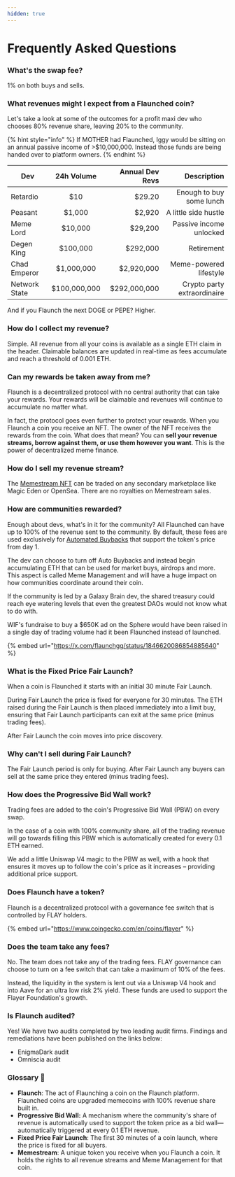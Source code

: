 ```yaml
---
hidden: true
---
```


# Frequently Asked Questions

### What's the swap fee? <a href="#what-revenues-might-i-expect" id="what-revenues-might-i-expect"></a>

1% on both buys and sells.

### What revenues might I expect from a Flaunched coin? <a href="#what-revenues-might-i-expect" id="what-revenues-might-i-expect"></a>

Let's take a look at some of the outcomes for a profit maxi dev who chooses 80% revenue share, leaving 20% to the community.

{% hint style="info" %}
If MOTHER had Flaunched, Iggy would be sitting on an annual passive income of >$10,000,000. Instead those funds are being handed over to platform owners.
{% endhint %}

| Dev           |  24h Volume  | Annual Dev Revs |                 Description |
| ------------- | :----------: | --------------: | --------------------------: |
| Retardio      |      $10     |          $29.20 |    Enough to buy some lunch |
| Peasant       |    $1,000    |          $2,920 |        A little side hustle |
| Meme Lord     |    $10,000   |         $29,200 |     Passive income unlocked |
| Degen King    |   $100,000   |        $292,000 |                  Retirement |
| Chad Emperor  |  $1,000,000  |      $2,920,000 |      Meme-powered lifestyle |
| Network State | $100,000,000 |    $292,000,000 | Crypto party extraordinaire |

And if you Flaunch the next DOGE or PEPE? Higher.

### How do I collect my revenue? <a href="#how-do-i-collect-my-revenue" id="how-do-i-collect-my-revenue"></a>

Simple. All revenue from all your coins is available as a single ETH claim in the header. Claimable balances are updated in real-time as fees accumulate and reach a threshold of 0.001 ETH.

### Can my rewards be taken away from me? <a href="#can-my-rewards-be-taken-away-from-me" id="can-my-rewards-be-taken-away-from-me"></a>

Flaunch is a decentralized protocol with no central authority that can take your rewards. Your rewards will be claimable and revenues will continue to accumulate no matter what.

In fact, the protocol goes even further to protect your rewards. When you Flaunch a coin you receive an NFT. The owner of the NFT receives the rewards from the coin. What does that mean? You can **sell your revenue streams, borrow against them, or use them however you want**. This is the power of decentralized meme finance.

### How do I sell my revenue stream?

The [Memestream NFT](../core-features/revenue-stream-nft.md) can be traded on any secondary marketplace like Magic Eden or OpenSea. There are no royalties on Memestream sales.

### How are communities rewarded? <a href="#how-are-communities-rewarded" id="how-are-communities-rewarded"></a>

Enough about devs, what's in it for the community? All Flaunched can have up to 100% of the revenue sent to the community. By default, these fees are used exclusively for [Automated Buybacks](../core-features/auto-buybacks.md) that support the token's price from day 1.

The dev can choose to turn off Auto Buybacks and instead begin accumulating ETH that can be used for market buys, airdrops and more. This aspect is called Meme Management and will have a huge impact on how communities coordinate around their coin.

If the community is led by a Galaxy Brain dev, the shared treasury could reach eye watering levels that even the greatest DAOs would not know what to do with.

WIF's fundraise to buy a $650K ad on the Sphere would have been raised in a single day of trading volume had it been Flaunched instead of launched.

{% embed url="https://x.com/flaunchgg/status/1846620086854885640" %}

### What is the Fixed Price Fair Launch? <a href="#fair-launch-explained" id="fair-launch-explained"></a>

When a coin is Flaunched it starts with an initial 30 minute Fair Launch.

During Fair Launch the price is fixed for everyone for 30 minutes. The ETH raised during the Fair Launch is then placed immediately into a limit buy, ensuring that Fair Launch participants can exit at the same price (minus trading fees).

After Fair Launch the coin moves into price discovery.

### Why can't I sell during Fair Launch? <a href="#why-cant-i-sell-during-fair-launch" id="why-cant-i-sell-during-fair-launch"></a>

The Fair Launch period is only for buying. After Fair Launch any buyers can sell at the same price they entered (minus trading fees).

### How does the Progressive Bid Wall work? <a href="#how-does-the-progressive-plunge-protection-work" id="how-does-the-progressive-plunge-protection-work"></a>

Trading fees are added to the coin's Progressive Bid Wall (PBW) on every swap.

In the case of a coin with 100% community share, all of the trading revenue will go towards filling this PBW which is automatically created for every 0.1 ETH earned.

We add a little Uniswap V4 magic to the PBW as well, with a hook that ensures it moves up to follow the coin's price as it increases – providing additional price support.

### Does Flaunch have a token? <a href="#does-flaunch-have-a-token" id="does-flaunch-have-a-token"></a>

Flaunch is a decentralized protocol with a governance fee switch that is controlled by FLAY holders.

{% embed url="https://www.coingecko.com/en/coins/flayer" %}

### Does the team take any fees? <a href="#does-the-team-take-any-fees" id="does-the-team-take-any-fees"></a>

No. The team does not take any of the trading fees. FLAY governance can choose to turn on a fee switch that can take a maximum of 10% of the fees.

Instead, the liquidity in the system is lent out via a Uniswap V4 hook and into Aave for an ultra low risk 2% yield. These funds are used to support the Flayer Foundation's growth.

### Is Flaunch audited? <a href="#is-flaunch-audited" id="is-flaunch-audited"></a>

Yes! We have two audits completed by two leading audit firms. Findings and remediations have been published on the links below:

* EnigmaDark audit
* Omniscia audit

### Glossary 📖 <a href="#glossary" id="glossary"></a>

* **Flaunch**: The act of Flaunching a coin on the Flaunch platform. Flaunched coins are upgraded memecoins with 100% revenue share built in.
* **Progressive Bid Wall:** A mechanism where the community's share of revenue is automatically used to support the token price as a bid wall—automatically triggered at every 0.1 ETH revenue.
* **Fixed Price Fair Launch**: The first 30 minutes of a coin launch, where the price is fixed for all buyers.
* **Memestream**: A unique token you receive when you Flaunch a coin. It holds the rights to all revenue streams and Meme Management for that coin.
